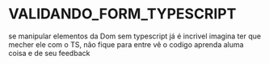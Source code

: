 # VALIDANDO_FORM_TYPESCRIPT
se manipular elementos da Dom sem typescript  já é incrivel imagina ter que mecher ele com o TS, não fique para entre vê o codigo aprenda aluma coisa e de seu feedback
